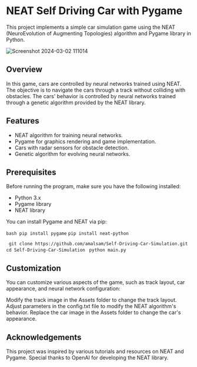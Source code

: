 
# NEAT Self Driving Car with Pygame

This project implements a simple car simulation game using the NEAT (NeuroEvolution of Augmenting Topologies) algorithm and Pygame library in Python.

![Screenshot 2024-03-02 111014](https://github.com/amalsam/Self-Driving-Car-Simulation/assets/47856775/5b0b998a-a88e-490a-8cf1-cddb45ff355b)

## Overview

In this game, cars are controlled by neural networks trained using NEAT. The objective is to navigate the cars through a track without colliding with obstacles. The cars' behavior is controlled by neural networks trained through a genetic algorithm provided by the NEAT library.

## Features

- NEAT algorithm for training neural networks.
- Pygame for graphics rendering and game implementation.
- Cars with radar sensors for obstacle detection.
- Genetic algorithm for evolving neural networks.

## Prerequisites

Before running the program, make sure you have the following installed:

- Python 3.x
- Pygame library
- NEAT library

You can install Pygame and NEAT via pip:

```bash pip install pygame```
```pip install neat-python```


``` git clone https://github.com/amalsam/Self-Driving-Car-Simulation.git```
```cd Self-Driving-Car-Simulation ```
```python main.py```



## Customization
You can customize various aspects of the game, such as track layout, car appearance, and neural network configuration:

Modify the track image in the Assets folder to change the track layout.
Adjust parameters in the config.txt file to modify the NEAT algorithm's behavior.
Replace the car image in the Assets folder to change the car's appearance.

## Acknowledgements
This project was inspired by various tutorials and resources on NEAT and Pygame.
Special thanks to OpenAI for developing the NEAT library.
